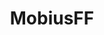 ---
title: MobiusFF
crosslinks:
- FFRecordKeeper
- xkcd
- FFBraveExvius
- leagueoflegends
- GalaxyS7
- DestinyTheGame
- '2013'
- starcitizen
- pcgaming
- PS4
- StarWars
- mildyinfuriating
- ffxiv
- raerth
- titlegore
- ffrecordkeeper
---